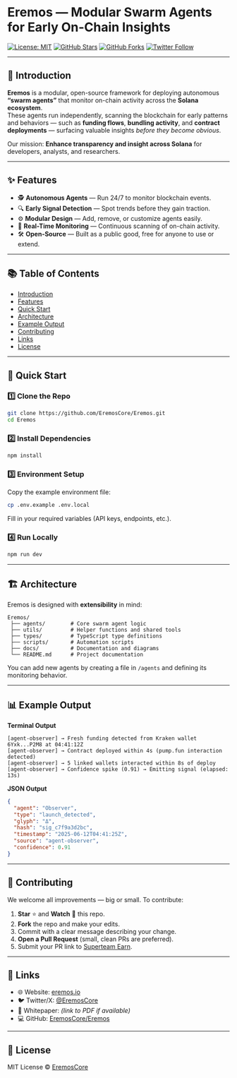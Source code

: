 
# Eremos — Modular Swarm Agents for Early On-Chain Insights

[![License: MIT](https://img.shields.io/badge/License-MIT-blue.svg)](LICENSE)
[![GitHub Stars](https://img.shields.io/github/stars/EremosCore/Eremos.svg)](https://github.com/EremosCore/Eremos/stargazers)
[![GitHub Forks](https://img.shields.io/github/forks/EremosCore/Eremos.svg)](https://github.com/EremosCore/Eremos/network/members)
[![Twitter Follow](https://img.shields.io/twitter/follow/EremosCore?style=social)](https://twitter.com/EremosCore)

---

## 📌 Introduction
**Eremos** is a modular, open-source framework for deploying autonomous **“swarm agents”** that monitor on-chain activity across the **Solana ecosystem**.  
These agents run independently, scanning the blockchain for early patterns and behaviors — such as **funding flows**, **bundling activity**, and **contract deployments** — surfacing valuable insights *before they become obvious*.

Our mission: **Enhance transparency and insight across Solana** for developers, analysts, and researchers.

---

## ✨ Features
- 🕵️ **Autonomous Agents** — Run 24/7 to monitor blockchain events.
- 🔍 **Early Signal Detection** — Spot trends before they gain traction.
- ⚙️ **Modular Design** — Add, remove, or customize agents easily.
- 📡 **Real-Time Monitoring** — Continuous scanning of on-chain activity.
- 🛠 **Open-Source** — Built as a public good, free for anyone to use or extend.

---

## 📚 Table of Contents
- [Introduction](#-introduction)
- [Features](#-features)
- [Quick Start](#-quick-start)
- [Architecture](#-architecture)
- [Example Output](#-example-output)
- [Contributing](#-contributing)
- [Links](#-links)
- [License](#-license)

---

## 🚀 Quick Start

### 1️⃣ Clone the Repo
```bash
git clone https://github.com/EremosCore/Eremos.git
cd Eremos
````

### 2️⃣ Install Dependencies

```bash
npm install
```

### 3️⃣ Environment Setup

Copy the example environment file:

```bash
cp .env.example .env.local
```

Fill in your required variables (API keys, endpoints, etc.).

### 4️⃣ Run Locally

```bash
npm run dev
```

---

## 🏗 Architecture

Eremos is designed with **extensibility** in mind:

```
Eremos/
 ├── agents/        # Core swarm agent logic
 ├── utils/         # Helper functions and shared tools
 ├── types/         # TypeScript type definitions
 ├── scripts/       # Automation scripts
 ├── docs/          # Documentation and diagrams
 └── README.md      # Project documentation
```

You can add new agents by creating a file in `/agents` and defining its monitoring behavior.

---

## 📊 Example Output

**Terminal Output**

```
[agent-observer] → Fresh funding detected from Kraken wallet 6Yxk...P2M8 at 04:41:12Z
[agent-observer] → Contract deployed within 4s (pump.fun interaction detected)
[agent-observer] → 5 linked wallets interacted within 8s of deploy
[agent-observer] → Confidence spike (0.91) → Emitting signal (elapsed: 13s)
```

**JSON Output**

```json
{
  "agent": "Observer",
  "type": "launch_detected",
  "glyph": "Δ",
  "hash": "sig_c7f9a3d2bc",
  "timestamp": "2025-06-12T04:41:25Z",
  "source": "agent-observer",
  "confidence": 0.91
}
```

---

## 🤝 Contributing

We welcome all improvements — big or small.
To contribute:

1. **Star** ⭐ and **Watch** 👀 this repo.
2. **Fork** the repo and make your edits.
3. Commit with a clear message describing your change.
4. **Open a Pull Request** (small, clean PRs are preferred).
5. Submit your PR link to [Superteam Earn](https://earn.superteam.fun/).

---

## 🔗 Links

* 🌐 Website: [eremos.io](https://eremos.io)
* 🐦 Twitter/X: [@EremosCore](https://twitter.com/EremosCore)
* 📄 Whitepaper: *(link to PDF if available)*
* 💻 GitHub: [EremosCore/Eremos](https://github.com/EremosCore/Eremos)

---

## 📄 License

MIT License © [EremosCore](https://github.com/EremosCore)

```


